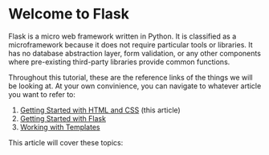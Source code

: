 # Welcome to Flask

Flask is a micro web framework written in Python. It is classified as a microframework because it does not require particular tools or libraries. It has no database abstraction layer, form validation, or any other components where pre-existing third-party libraries provide common functions.

Throughout this tutorial, these are the reference links of the things we will be looking at. At your own convinience, you can navigate to whatever article you want to refer to:

1. [Getting Started with HTML and CSS](getting_started_with_HTML_and_CSS.md) (this article)
2. [Getting Started with Flask](getting_started_with_flask.md)
3. [Working with Templates](working_with_templates.md)


This article will cover these topics: